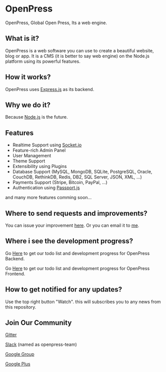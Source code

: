 # OpenPress

OpenPress, Global Open Press, Its a web engine.

## What is it?

OpenPress is a web software you can use to create a beautiful website, blog or app.
It is a CMS (it is better to say web engine) on the Node.js platform using its powerful features.

## How it works?

OpenPress uses [Express.js](http://expressjs.com/) as its backend.

## Why we do it?

Because [Node.js](http://nodejs.com/) is the future.

## Features

- Realtime Support using [Socket.io](http://socket.io/)
- Feature-rich Admin Panel
- User Management
- Theme Support
- Extensibility using Plugins
- Database Support (MySQL, MongoDB, SQLite, PostgreSQL, Oracle, CouchDB, RethinkDB, Redis, DB2, SQL Server, JSON, XML, ...)
- Payments Support (Stripe, Bitcoin, PayPal, ...)
- Authentication using [Passport.js](http://passportjs.org/)

and many more features comming soon...

## Where to send requests and improvements?

You can issue your improvement [here](https://github.com/OpenPress/OpenPress/issues).
Or you can email it to [me](mailto:hasanbayat1393@gmail.com).

## Where i see the development progress?

Go [Here](https://trello.com/b/9eDarpdE/openpress-backend) to get our todo list and development progress for OpenPress Backend.

Go [Here](https://trello.com/b/dDOAs3gl/openpress-frontend) to get our todo list and development progress for OpenPress Frontend.

## How to get notified for any updates?

Use the top right button "Watch". this will subscribes you to any news from this repository.

## Join Our Community

[Gitter](https://gitter.im/OpenPress/Lobby)

[Slack](https://openpress-team.slack.com/messages/general/) (named as openpress-team)

[Google Group](https://groups.google.com/forum/#!forum/openpress-team)

[Google Plus](https://plus.google.com/communities/114236787377167376347)
